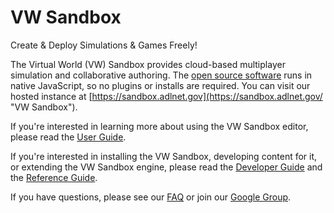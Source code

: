 # VW Sandbox

Create & Deploy Simulations & Games Freely!

The Virtual World (VW) Sandbox provides cloud-based multiplayer simulation and collaborative authoring. The [open source software](https://github.com/adlnet/sandbox/) runs in native JavaScript, so no plugins or installs are required. You can visit our hosted instance at [https://sandbox.adlnet.gov](https://sandbox.adlnet.gov/ "VW Sandbox").

If you're interested in learning more about using the VW Sandbox editor, please read the [User Guide](user-guide/Overview.md).  

If you're interested in installing the VW Sandbox, developing content for it, or extending the VW Sandbox engine, please read the [Developer Guide]() and the [Reference Guide]().

If you have questions, please see our [FAQ](FAQ.md) or join our [Google Group](https://groups.google.com/a/adlnet.gov/forum/?hl=en#!forum/sandbox).